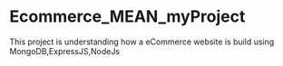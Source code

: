 # Ecommerce_MEAN_myProject
This project is understanding how a eCommerce website is build using MongoDB,ExpressJS,NodeJs

